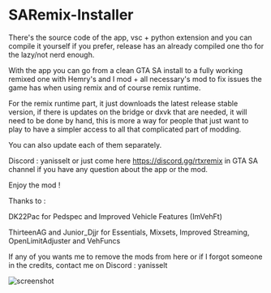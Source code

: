 # SARemix-Installer
There's the source code of the app, vsc + python extension and you can compile it yourself if you prefer, release has an already compiled one tho for the lazy/not nerd enough.

With the app you can go from a clean GTA SA install to a fully working remixed one with Hemry's and I mod + all necessary's mod to fix issues the game has when using remix and of course remix runtime.

For the remix runtime part, it just downloads the latest release stable version, if there is updates on the bridge or dxvk that are needed, it will need to be done by hand, this is more a way for people that just want to play to have a simpler access to all that complicated part of modding.

You can also update each of them separately.

Discord : yanisselt  or just come here https://discord.gg/rtxremix in GTA SA channel if you have any question about the app or the mod.

Enjoy the mod !

Thanks to :

DK22Pac for Pedspec and Improved Vehicle Features (ImVehFt)

ThirteenAG and Junior_Djjr for Essentials, Mixsets, Improved Streaming, OpenLimitAdjuster and VehFuncs

If any of you wants me to remove the mods from here or if I forgot someone in the credits, contact me on Discord : yanisselt

![screenshot](https://github.com/user-attachments/assets/b3adf851-30ef-406c-bdbb-36e53d9c60fc)
